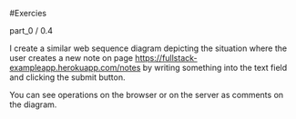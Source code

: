 #Exercies 

part_0 / 0.4

I create a similar web sequence diagram depicting the situation where the user creates a new note on page https://fullstack-exampleapp.herokuapp.com/notes by writing something into the text field and clicking the submit button.

You can see operations on the browser or on the server as comments on the diagram.

